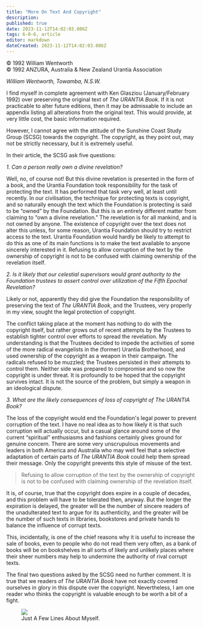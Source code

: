 ```yaml
---
title: "More On Text And Copyright"
description: 
published: true
date: 2023-11-12T14:02:03.086Z
tags: 6-0-6, article
editor: markdown
dateCreated: 2023-11-12T14:02:03.086Z
---
```


<p class="v-card v-sheet theme--light gray lighten-3 px-2 py-1">© 1992 William Wentworth<br>© 1992 ANZURA, Australia & New Zealand Urantia Association</p>

_William Wentworth, Towamba, N.S.W._

I find myself in complete agreement with Ken Glasziou (January/February 1992) over preserving the original text of _The URANTIA Book_. If it is not practicable to alter future editions, then it may be admissable to include an appendix listing all alterations from the original text. This would provide, at very little cost, the basic information required.

However, I cannot agree with the attitude of the Sunshine Coast Study Group (SCSG) towards the copyright. The copyright, as they point out, may not be strictly necessary, but it is extremely useful.

In their article, the SCSG ask five questions:

_1. Can a person really own a divine revelation?_

Well, no, of course not! But this divine revelation is presented in the form of a book, and the Urantia Foundation took responsibility for the task of protecting the text. It has performed that task very well, at least until recently. In our civilisation, the technique for protecting texts is copyright, and so naturally enough the text which the Foundation is protecting is said to be “owned” by the Foundation. But this is an entirely different matter from claiming to “own a divine revelation.” The revelation is for all mankind, and is not owned by anyone. The existence of copyright over the text does not alter this unless, for some reason, Urantia Foundation should try to restrict access to the text. Urantia Foundation would hardly be likely to attempt to do this as one of its main functions is to make the text available to anyone sincerely interested in it. Refusing to allow corruption of the text by the ownership of copyright is not to be confused with claiming ownership of the revelation itself.

_2. Is it likely that our celestial supervisors would grant authority to the Foundation trustees to assert control over utilization of the Fifth Epochal Revelation?_

Likely or not, apparently they did give the Foundation the responsibility of preserving the text of _The URANTIA Book_, and the Trustees, very properly in my view, sought the legal protection of copyright.

The conflict taking place at the moment has nothing to do with the copyright itself, but rather grows out of recent attempts by the Trustees to establish tighter control over efforts to spread the revelation. My understanding is that the Trustees decided to impede the activities of some of the more radical evangelists in the (former) Urantia Brotherhood, and used ownership of the copyright as a weapon in their campaign. The radicals refused to be muzzled; the Trustees persisted in their attempts to control them. Neither side was prepared to compromise and so now the copyright is under threat. It is profoundly to be hoped that the copyright survives intact. It is not the source of the problem, but simply a weapon in an ideological dispute.

_3. What are the likely consequences of loss of copyright of _The URANTIA Book_?_

The loss of the copyright would end the Foundation's legal power to prevent corruption of the text. I have no real idea as to how likely it is that such corruption will actually occur, but a casual glance around some of the current “spiritual” enthusiasms and fashions certainly gives ground for genuine concern. There are some very unscrupulous movements and leaders in both America and Australia who may well feel that a selective adaptation of certain parts of _The URANTIA Book_ could help them spread their message. Only the copyright prevents this style of misuse of the text.

> Refusing to allow corruption of the text by the ownership of copyright is not to be confused with claiming ownership of the revelation itself.

It is, of course, true that the copyright does expire in a couple of decades, and this problem will have to be tolerated then, anyway. But the longer the expiration is delayed, the greater will be the number of sincere readers of the unadulterated text to argue for its authenticity, and the greater will be the number of such texts in libraries, bookstores and private hands to balance the influence of corrupt texts.

This, incidentally, is one of the chief reasons why it is useful to increase the sale of books, even to people who do not read them very often, as a bank of books will be on bookshelves in all sorts of likely and unlikely places where their sheer numbers may help to undermine the authority of rival corrupt texts.

The final two questions asked by the SCSG need no further comment. It is true that we readers of _The URANTIA Book_ have not exactly covered ourselves in glory in this dispute over the copyright. Nevertheless, I am one reader who thinks the copyright is valuable enough to be worth a bit of a fight.


<figure id="Figure_2" class="image urantiapedia" alt="myself">
<img src="/image/article/606/myself.jpg">
<figcaption>Just A Few Lines About Myself.</figcaption>
</figure>